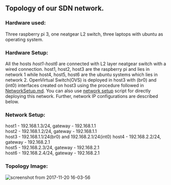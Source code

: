 ## Topology of our SDN network.

### Hardware used:
Three raspberry pi 3, one neatgear L2 switch, three laptops with ubuntu as operating system. 

### Hardware Setup:
All the hosts *host1-host6* are connected with L2 layer neatgear switch with a wired connection.  host1, host2, host3 are the raspberry pi and lies in network 1 while host4, host5, host6 are the ubuntu systems which lies in network 2. OpenVirtual Switch(OVS) is deployed in host3 with (br0) and (int0) interfaces created on host3 using the procedure followed in [NetworkSetup.md](https://github.com/shreyakupadhyay/SDN-Project/blob/master/NetworkSetup.md). You can also use [network setup](https://github.com/shreyakupadhyay/SDN-Project/blob/master/scripts/step1_network_setup.sh) script for directly deploying this network. Further, network IP configurations are described below.


### Network Setup:
host1 - 192.168.1.3/24, gateway - 192.168.1.1 <br />
host2 - 192.168.1.2/24, gateway - 192.168.1.1 <br />
host3 - 192.168.1.1/24(br0) and 192.168.2.1/24(int0)
host4 - 192.168.2.2/24, gateway - 192.168.2.1 <br />
host5 - 192.168.2.3/24, gateway - 192.168.2.1 <br />
host6 - 192.168.2.4/24, gateway - 192.168.2.1 <br />

### Topology Image:
![screenshot from 2017-11-20 16-03-56](https://user-images.githubusercontent.com/9116745/33014513-96ce5904-ce0d-11e7-8842-3860331561fc.png)
